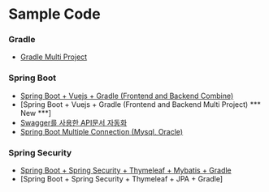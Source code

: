 Sample Code
=========

### Gradle
- [Gradle Multi Project](https://github.com/bkjeon1614/java-example-code/tree/master/sample-multi-module)

### Spring Boot
- [Spring Boot + Vuejs + Gradle (Frontend and Backend Combine)](https://github.com/bkjeon1614/java-example-code/tree/master/spring-boot-vuejs)
- [Spring Boot + Vuejs + Gradle (Frontend and Backend Multi Project) *** New ***]
- [Swagger를 사용한 API문서 자동화](https://github.com/bkjeon1614/java-example-code/tree/master/swagger-example)
- [Spring Boot Multiple Connection (Mysql, Oracle)](https://github.com/bkjeon1614/java-example-code/tree/master/spring-boot-multiple-db-conn-different)

### Spring Security
- [Spring Boot + Spring Security + Thymeleaf + Mybatis + Gradle](https://github.com/bkjeon1614/java-example-code/tree/master/spring-boot-security-mybatis)
- [Spring Boot + Spring Security + Thymeleaf + JPA + Gradle]
